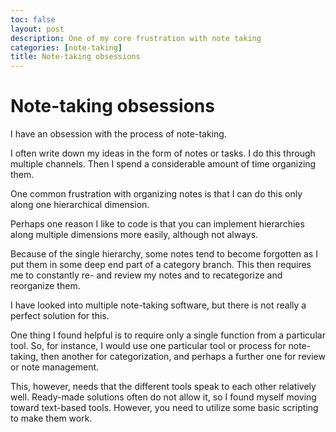 ```yaml
---
toc: false
layout: post
description: One of my core frustration with note taking
categories: [note-taking]
title: Note-taking obsessions
---
```

# Note-taking obsessions
I have an obsession with the process of note-taking.

I often write down my ideas in the form of notes or tasks. I do this through multiple channels. Then I spend a considerable amount of time organizing them.

One common frustration with organizing notes is that I can do this only along one hierarchical dimension.

Perhaps one reason I like to code is that you can implement hierarchies along multiple dimensions more easily, although not always.

Because of the single hierarchy, some notes tend to become forgotten as I put them in some deep end part of a category branch. This then requires me to constantly re- and review my notes and to recategorize and reorganize them.

I have looked into multiple note-taking software, but there is not really a perfect solution for this.

One thing I found helpful is to require only a single function from a particular tool. So, for instance, I would use one particular tool or process for note-taking, then another for categorization, and perhaps a further one for review or note management.

This, however, needs that the different tools speak to each other relatively well. Ready-made solutions often do not allow it, so I found myself moving toward text-based tools. However, you need to utilize some basic scripting to make them work.
